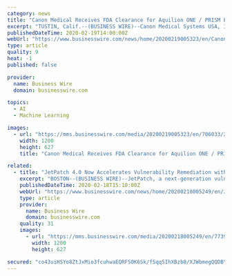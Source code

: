 ```yaml
---
category: news
title: "Canon Medical Receives FDA Clearance for Aquilion ONE / PRISM Edition, Enabling Deep Learning Spectral Capabilities for Routine Use"
excerpt: "TUSTIN, Calif.--(BUSINESS WIRE)--Canon Medical Systems USA, Inc. has received 510(k) clearance for the Aquilion ONE / PRISM Edition, enabling Deep Learning Spectral capabilities that allow for more routine spectral imaging. Designed for deep intelligence, the advanced system integrates artificial intelligence (AI) technology to maximize ..."
publishedDateTime: 2020-02-19T14:00:00Z
webUrl: "https://www.businesswire.com/news/home/20200219005323/en/Canon-Medical-Receives-FDA-Clearance-Aquilion-PRISM"
type: article
quality: 9
heat: -1
published: false

provider:
  name: Business Wire
  domain: businesswire.com

topics:
  - AI
  - Machine Learning

images:
  - url: "https://mms.businesswire.com/media/20200219005323/en/706033/23/3724089_3724081_Canon_Medical_Systems_Corpration_USA_Red_logo_RGB.jpg"
    width: 1200
    height: 627
    title: "Canon Medical Receives FDA Clearance for Aquilion ONE / PRISM Edition, Enabling Deep Learning Spectral Capabilities for Routine Use"

related:
  - title: "JetPatch 4.0 Now Accelerates Vulnerability Remediation with Predictive Machine Learning"
    excerpt: "BOSTON--(BUSINESS WIRE)--JetPatch, a next-generation vulnerability remediation cloud platform, today released JetPatch 4.0, which adds machine learning and intelligent workflow automation capabilities to ensure that an organization’s systems are appropriately patched. This latest release minimizes the time it takes to remediate a ..."
    publishedDateTime: 2020-02-18T15:10:00Z
    webUrl: "https://www.businesswire.com/news/home/20200218005249/en/JetPatch-4.0-Accelerates-Vulnerability-Remediation-Predictive-Machine"
    type: article
    provider:
      name: Business Wire
      domain: businesswire.com
    quality: 31
    images:
      - url: "https://mms.businesswire.com/media/20200218005249/en/773936/23/JetPatch_Logo.jpg"
        width: 1200
        height: 627

secured: "co43uiHSYo8ZtJxMio3fcuhwaEQRFS0K6Sk/fSqq5IhXBzb8/XJWbmegQQDBY+egQih0SwZZsiWW3ScmEUWfF+D6xJ9LLvx8gLab4N5Ja8aFJAgNKDBpekEe31O5V0QWgbxUZWucEP5p5BaF8nHynVwo/ynZLj4OVuA5V+5gZUHNUqN4AtsbN1jxCGkLChPBu0/W9i6ER+2KrzKLsBppo9dY2ii/Du6E3Ry83YkpXDI428n0+bV1bxmdHvhonprOREAjcV+6rfbmV5rgMEAGAK14cKTDEWnGUi90557ilHmXKnikkw+f7yL91BEo1fkF;ltUGHSMD4sbe+e2Pvhqeuw=="
---
```


